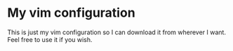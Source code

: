 # My vim configuration

This is just my vim configuration so I can download it from wherever I want.
Feel free to use it if you wish.
